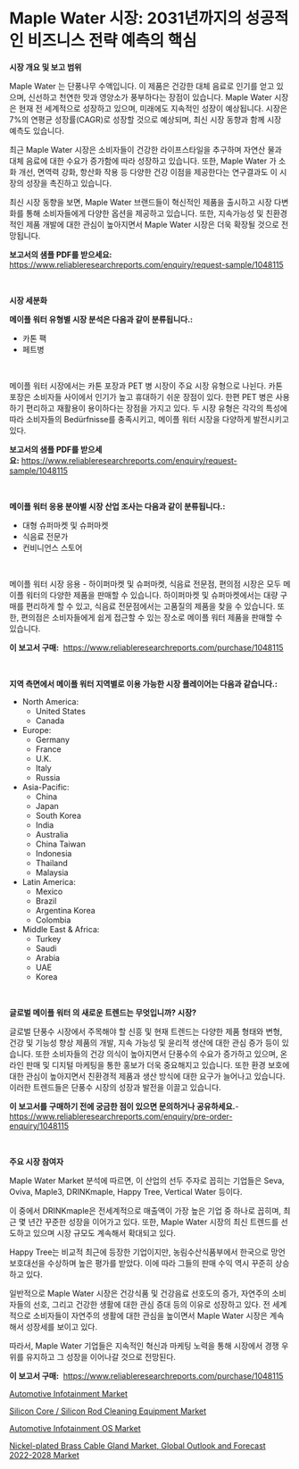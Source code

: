<p><h1>Maple Water 시장: 2031년까지의 성공적인 비즈니스 전략 예측의 핵심</h1></p><p><strong>시장 개요 및 보고 범위</strong></p>
<p><p>Maple Water 는 단풍나무 수액입니다. 이 제품은 건강한 대체 음료로 인기를 얻고 있으며, 신선하고 천연한 맛과 영양소가 풍부하다는 장점이 있습니다. Maple Water 시장은 현재 전 세계적으로 성장하고 있으며, 미래에도 지속적인 성장이 예상됩니다. 시장은 7%의 연평균 성장률(CAGR)로 성장할 것으로 예상되며, 최신 시장 동향과 함께 시장 예측도 있습니다.</p><p>최근 Maple Water 시장은 소비자들이 건강한 라이프스타일을 추구하며 자연산 물과 대체 음료에 대한 수요가 증가함에 따라 성장하고 있습니다. 또한, Maple Water 가 소화 개선, 면역력 강화, 항산화 작용 등 다양한 건강 이점을 제공한다는 연구결과도 이 시장의 성장을 촉진하고 있습니다.</p><p>최신 시장 동향을 보면, Maple Water 브랜드들이 혁신적인 제품을 출시하고 시장 다변화를 통해 소비자들에게 다양한 옵션을 제공하고 있습니다. 또한, 지속가능성 및 친환경적인 제품 개발에 대한 관심이 높아지면서 Maple Water 시장은 더욱 확장될 것으로 전망됩니다.</p></p>
<p><strong>보고서의 샘플 PDF를 받으세요:</strong> <a href="https://www.reliableresearchreports.com/enquiry/request-sample/1048115">https://www.reliableresearchreports.com/enquiry/request-sample/1048115</a></p>
<p>&nbsp;</p>
<p><strong>시장 세분화</strong></p>
<p><strong>메이플 워터 유형별 시장 분석은 다음과 같이 분류됩니다.:</strong></p>
<p><ul><li>카톤 팩</li><li>페트병</li></ul></p>
<p>&nbsp;</p>
<p><p>메이플 워터 시장에서는 카톤 포장과 PET 병 시장이 주요 시장 유형으로 나뉜다. 카톤 포장은 소비자들 사이에서 인기가 높고 휴대하기 쉬운 장점이 있다. 한편 PET 병은 사용하기 편리하고 재활용이 용이하다는 장점을 가지고 있다. 두 시장 유형은 각각의 특성에 따라 소비자들의 Bedürfnisse를 충족시키고, 메이플 워터 시장을 다양하게 발전시키고 있다.</p></p>
<p><strong>보고서의 샘플 PDF를 받으세요:</strong>&nbsp;<a href="https://www.reliableresearchreports.com/enquiry/request-sample/1048115">https://www.reliableresearchreports.com/enquiry/request-sample/1048115</a></p>
<p>&nbsp;</p>
<p><strong> 메이플 워터 응용 분야별 시장 산업 조사는 다음과 같이 분류됩니다.:</strong></p>
<p><ul><li>대형 슈퍼마켓 및 슈퍼마켓</li><li>식음료 전문가</li><li>컨비니언스 스토어</li></ul></p>
<p>&nbsp;</p>
<p><p>메이플 워터 시장 응용 - 하이퍼마켓 및 슈퍼마켓, 식음료 전문점, 편의점 시장은 모두 메이플 워터의 다양한 제품을 판매할 수 있습니다. 하이퍼마켓 및 슈퍼마켓에서는 대량 구매를 편리하게 할 수 있고, 식음료 전문점에서는 고품질의 제품을 찾을 수 있습니다. 또한, 편의점은 소비자들에게 쉽게 접근할 수 있는 장소로 메이플 워터 제품을 판매할 수 있습니다.</p></p>
<p><strong>이 보고서 구매:</strong>&nbsp; <a href="https://www.reliableresearchreports.com/purchase/1048115">https://www.reliableresearchreports.com/purchase/1048115</a></p>
<p>&nbsp;</p>
<p><strong>지역 측면에서 메이플 워터 지역별로 이용 가능한 시장 플레이어는 다음과 같습니다.:</strong></p>
<p><ul>
    <li>
        North America:
        <ul>
            <li>United States</li>
            <li>Canada</li>
        </ul>
    </li>
    <li>
        Europe:
        <ul>
            <li>Germany</li>
            <li>France</li>
            <li>U.K.</li>
            <li>Italy</li>
            <li>Russia</li>
        </ul>
    </li>
    <li>
        Asia-Pacific:
        <ul>
            <li>China</li>
            <li>Japan</li>
            <li>South Korea</li>
            <li>India</li>
            <li>Australia</li>
            <li>China Taiwan</li>
            <li>Indonesia</li>
            <li>Thailand</li>
            <li>Malaysia</li>
        </ul>
    </li>
    <li>
        Latin America:
        <ul>
            <li>Mexico</li>
            <li>Brazil</li>
            <li>Argentina Korea</li>
            <li>Colombia</li>
        </ul>
    </li>
    <li>
        Middle East & Africa:
        <ul>
            <li>Turkey</li>
            <li>Saudi</li>
            <li>Arabia</li>
            <li>UAE</li>
            <li>Korea</li>
        </ul>
    </li>
    </ul></p>
<p>&nbsp;</p>
<p><strong>글로벌 메이플 워터 의 새로운 트렌드는 무엇입니까? 시장?</strong></p>
<p><p>글로벌 단풍수 시장에서 주목해야 할 신흥 및 현재 트렌드는 다양한 제품 형태와 변형, 건강 및 기능성 향상 제품의 개발, 지속 가능성 및 윤리적 생산에 대한 관심 증가 등이 있습니다. 또한 소비자들의 건강 의식이 높아지면서 단풍수의 수요가 증가하고 있으며, 온라인 판매 및 디지털 마케팅을 통한 홍보가 더욱 중요해지고 있습니다. 또한 환경 보호에 대한 관심이 높아지면서 친환경적 제품과 생산 방식에 대한 요구가 늘어나고 있습니다. 이러한 트렌드들은 단풍수 시장의 성장과 발전을 이끌고 있습니다.</p></p>
<p><strong>이 보고서를 구매하기 전에 궁금한 점이 있으면 문의하거나 공유하세요.</strong>- <a href="https://www.reliableresearchreports.com/enquiry/pre-order-enquiry/1048115">https://www.reliableresearchreports.com/enquiry/pre-order-enquiry/1048115</a></p>
<p>&nbsp;</p>
<p><strong>주요 시장 참여자</strong></p>
<p><p>Maple Water Market 분석에 따르면, 이 산업의 선두 주자로 꼽히는 기업들은 Seva, Oviva, Maple3, DRINKmaple, Happy Tree, Vertical Water 등이다. </p><p>이 중에서 DRINKmaple은 전세계적으로 매출액이 가장 높은 기업 중 하나로 꼽히며, 최근 몇 년간 꾸준한 성장을 이어가고 있다. 또한, Maple Water 시장의 최신 트렌드를 선도하고 있으며 시장 규모도 계속해서 확대되고 있다.</p><p>Happy Tree는 비교적 최근에 등장한 기업이지만, 농림수산식품부에서 한국으로 망언 보호대선을 수상하며 높은 평가를 받았다. 이에 따라 그들의 판매 수익 역시 꾸준히 상승하고 있다.</p><p>일반적으로 Maple Water 시장은 건강식품 및 건강음료 선호도의 증가, 자연주의 소비자들의 선호, 그리고 건강한 생활에 대한 관심 증대 등의 이유로 성장하고 있다. 전 세계적으로 소비자들이 자연주의 생활에 대한 관심을 높이면서 Maple Water 시장은 계속해서 성장세를 보이고 있다.</p><p>따라서, Maple Water 기업들은 지속적인 혁신과 마케팅 노력을 통해 시장에서 경쟁 우위를 유지하고 그 성장을 이어나갈 것으로 전망된다.</p></p>
<p><strong>이 보고서 구매:</strong>&nbsp;&nbsp;<a href="https://www.reliableresearchreports.com/purchase/1048115">https://www.reliableresearchreports.com/purchase/1048115</a></p>
<p><p><a href="https://github.com/juancolorado15/Market-Research-Report-List-1/blob/main/automotive-infotainment-market.md">Automotive Infotainment Market</a></p><p><a href="https://mire-aunt-385.notion.site/Silicon-Core-Silicon-Rod-Cleaning-Equipment-Market-Size-Market-Trends-and-Growth-Outlook-forecas-cc16fa8a9c7840be99b5ce67a6c65586">Silicon Core / Silicon Rod Cleaning Equipment Market</a></p><p><a href="https://github.com/dx0328/Market-Research-Report-List-1/blob/main/automotive-infotainment-os-market.md">Automotive Infotainment OS Market</a></p><p><a href="https://view.publitas.com/reportprime-1/nickel-plated-brass-cable-gland-market-global-outlook-and-forecast-2022-2028-market-research-report-provides-thorough-industry-overview-which-offers-an-in-depth-analysis-of-product-trends-and-new-market-divisions/">Nickel-plated Brass Cable Gland Market, Global Outlook and Forecast 2022-2028 Market</a></p></p>
